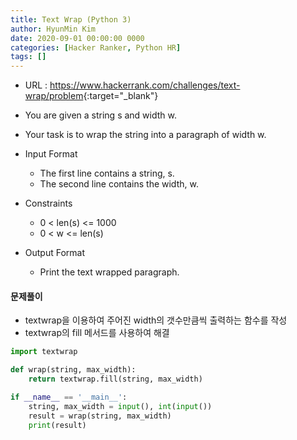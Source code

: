 ```yaml
---
title: Text Wrap (Python 3)
author: HyunMin Kim
date: 2020-09-01 00:00:00 0000
categories: [Hacker Ranker, Python HR]
tags: []
---
```


- URL : <https://www.hackerrank.com/challenges/text-wrap/problem>{:target="_blank"}

- You are given a string s and width w.
- Your task is to wrap the string into a paragraph of width w.

- Input Format
    - The first line contains a string, s.
    - The second line contains the width, w.

- Constraints
    - 0 < len(s) <= 1000
    - 0 < w <= len(s)
    
- Output Format
    - Print the text wrapped paragraph.

#### 문제풀이
- textwrap을 이용하여 주어진 width의 갯수만큼씩 출력하는 함수를 작성
- textwrap의 fill 메서드를 사용하여 해결


```python
import textwrap

def wrap(string, max_width):
    return textwrap.fill(string, max_width)

if __name__ == '__main__':
    string, max_width = input(), int(input())
    result = wrap(string, max_width)
    print(result)
```